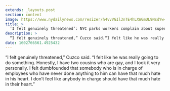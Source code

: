 ```yaml
--- 
extends: _layouts.post 
section: content 
image: https://www.nydailynews.com/resizer/h4vvVGIl3nTE4hLXWGmUL9NsdYw=/1200x0/right/top/cloudfront-us-east-1.images.arcpublishing.com/tronc/ZCOU5FV465BD5AYOAF6HU7FV2A.JPG 
title: > 
  ’I felt genuinely threatened’: NYC parks workers complain about supervisor and ‘toxic’ work environment 
description: > 
  “I felt genuinely threatened,” Cuzco said.“I felt like he was really going to do something.Honestly, I have two cousins who are gay, and I took it very personally.I felt dumbfounded that somebody who is in charge of employees who have never done anything to him can have that much hate in his heart.I don’t feel like anybody in charge should have that much hate in their heart.” 
date: 1602766561.4925432 
--- 
```

“I felt genuinely threatened,” Cuzco said. “I felt like he was really going to do something. Honestly, I have two cousins who are gay, and I took it very personally. I felt dumbfounded that somebody who is in charge of employees who have never done anything to him can have that much hate in his heart. I don’t feel like anybody in charge should have that much hate in their heart.”